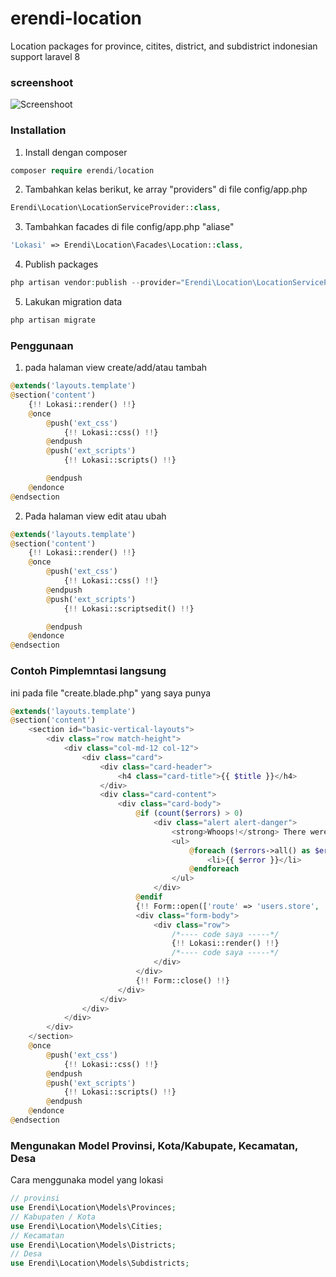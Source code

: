 # erendi-location

Location packages for province, citites, district, and subdistrict indonesian support laravel 8

### screenshoot

![Screenshoot](https://raw.githubusercontent.com/bimacoding/location/master/Capture.PNG)

### Installation

1. Install dengan composer

```php
composer require erendi/location
```

2. Tambahkan kelas berikut, ke array "providers" di file config/app.php

```php
Erendi\Location\LocationServiceProvider::class,
```

3. Tambahkan facades di file config/app.php "aliase"

```php
'Lokasi' => Erendi\Location\Facades\Location::class,
```

4. Publish packages

```php
php artisan vendor:publish --provider="Erendi\Location\LocationServiceProvider"
```

5.  Lakukan migration data

```php
php artisan migrate
```

### Penggunaan

1.  pada halaman view create/add/atau tambah

```php
@extends('layouts.template')
@section('content')
    {!! Lokasi::render() !!}
    @once
        @push('ext_css')
            {!! Lokasi::css() !!}
        @endpush
        @push('ext_scripts')
            {!! Lokasi::scripts() !!}

        @endpush
    @endonce
@endsection
```

2.  Pada halaman view edit atau ubah

```php
@extends('layouts.template')
@section('content')
    {!! Lokasi::render() !!}
    @once
        @push('ext_css')
            {!! Lokasi::css() !!}
        @endpush
        @push('ext_scripts')
            {!! Lokasi::scriptsedit() !!}

        @endpush
    @endonce
@endsection
```
### Contoh Pimplemntasi langsung
ini pada file "create.blade.php" yang saya punya
```php
@extends('layouts.template')
@section('content')
    <section id="basic-vertical-layouts">
        <div class="row match-height">
            <div class="col-md-12 col-12">
                <div class="card">
                    <div class="card-header">
                        <h4 class="card-title">{{ $title }}</h4>
                    </div>
                    <div class="card-content">
                        <div class="card-body">
                            @if (count($errors) > 0)
                                <div class="alert alert-danger">
                                    <strong>Whoops!</strong> There were some problems with your input.<br><br>
                                    <ul>
                                        @foreach ($errors->all() as $error)
                                            <li>{{ $error }}</li>
                                        @endforeach
                                    </ul>
                                </div>
                            @endif
                            {!! Form::open(['route' => 'users.store', 'method' => 'POST']) !!}
                            <div class="form-body">
                                <div class="row">
                                    /*---- code saya -----*/ 
                                    {!! Lokasi::render() !!}
                                    /*---- code saya -----*/
                                </div>
                            </div>
                            {!! Form::close() !!}
                        </div>
                    </div>
                </div>
            </div>
        </div>
    </section>
    @once
        @push('ext_css')
            {!! Lokasi::css() !!}
        @endpush
        @push('ext_scripts')
            {!! Lokasi::scripts() !!}
        @endpush
    @endonce
@endsection

```

### Mengunakan Model Provinsi, Kota/Kabupate, Kecamatan, Desa

Cara menggunaka model yang lokasi

```php
// provinsi
use Erendi\Location\Models\Provinces;
// Kabupaten / Kota
use Erendi\Location\Models\Cities;
// Kecamatan
use Erendi\Location\Models\Districts;
// Desa
use Erendi\Location\Models\Subdistricts;
```
